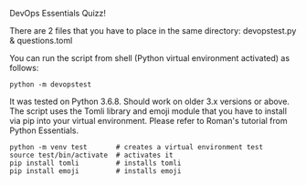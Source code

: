 DevOps Essentials Quizz!

There are 2 files that you have to place in the same directory: devopstest.py & questions.toml
 
You can run the script from shell (Python virtual environment activated) as follows: 

    python -m devopstest  

It was tested on Python 3.6.8. Should work on older 3.x versions or above. The script uses the Tomli library and emoji module that you have to install via pip into your virtual environment. Please refer to Roman's tutorial from Python Essentials.

    python -m venv test       # creates a virtual environment test
    source test/bin/activate  # activates it 
    pip install tomli         # installs tomli
    pip install emoji         # installs emoji
